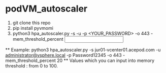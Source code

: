 # podVM_autoscaler

1) git clone this repo
2) pip install pyvmomi
3) python3 hpa_autoscaler.py -s <VCENTER FQDN> -u <YOUR USERNAME> -p <YOUR_PASSWORD> -o 443 -mem_threshold_percent <INPUT YOUR MEMORY THRESHOLD>

** Example: python3 hpa_autoscaler.py -s jur01-vcenter01.acepod.com -u administrator@vsphere.local -p Password12345 -o 443 -mem_threshold_percent 20 
** Values which you can input into memory threshold : from 0 to 100. 